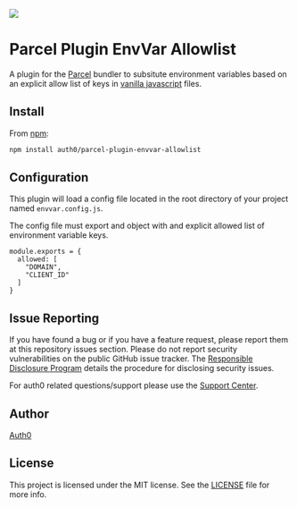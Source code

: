 ![](https://cdn.auth0.com/resources/oss-source-large-2x.png)

# Parcel Plugin EnvVar Allowlist

A plugin for the [Parcel](https://parceljs.org/) bundler to subsitute environment variables based on an explicit allow list of keys in [vanilla javascript](http://vanilla-js.com/) files.

## Install

From [npm](https://npmjs.org):

```sh
npm install auth0/parcel-plugin-envvar-allowlist
```
## Configuration
This plugin will load a config file located in the root directory of your project named `envvar.config.js`.

The config file must export and object with and explicit allowed list of environment variable keys.

```
module.exports = {
  allowed: [
    "DOMAIN",
    "CLIENT_ID"
  ]
}
```
## Issue Reporting

If you have found a bug or if you have a feature request, please report them at this repository issues section. Please do not report security vulnerabilities on the public GitHub issue tracker. The [Responsible Disclosure Program](https://auth0.com/whitehat) details the procedure for disclosing security issues.

For auth0 related questions/support please use the [Support Center](https://support.auth0.com).

## Author

[Auth0](https://auth0.com)

## License

This project is licensed under the MIT license. See the [LICENSE](LICENSE) file for more info.
